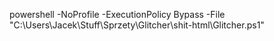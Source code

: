 powershell -NoProfile -ExecutionPolicy Bypass -File "C:\Users\Jacek\Stuff\Sprzety\Glitcher\shit-html\Glitcher.ps1"